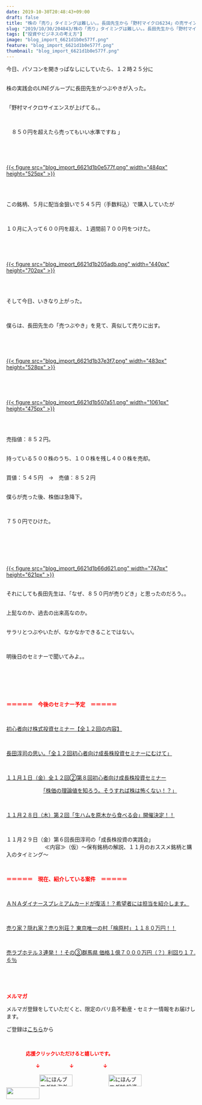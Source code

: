 ```yaml
---
date: 2019-10-30T20:48:43+09:00
draft: false
title: "株の「売り」タイミングは難しい。。長田先生から「野村マイクロ6234」の売サイン"
slug: "2019/10/30/204843/株の「売り」タイミングは難しい。。長田先生から「野村マイクロ6234」の売サイン"
tags: ["投資やビジネスの考え方"]
image: "blog_import_6621d1b0e577f.png"
feature: "blog_import_6621d1b0e577f.png"
thumbnail: "blog_import_6621d1b0e577f.png"
---
```

<p>今日、パソコンを開きっぱなしにしていたら、１２時２５分に</p><p><br/>株の実践会のLINEグループに長田先生がつぶやきが入った。</p><p><br/>「野村マイクロサイエンスが上げてる。。</p><p> </p><p>　８５０円を超えたら売ってもいい水準ですね 」</p><p> </p><p> </p><p><a href="blog_import_6621d1b0e577f.png">{{< figure src="blog_import_6621d1b0e577f.png" width="484px" height="525px" >}}</a></p><p> </p><p><br/>この銘柄、５月に配当金狙いで５４５円（手数料込）で購入していたが</p><p> </p><p>１０月に入って６００円を超え、１週間前７００円をつけた。</p><p> </p><p> </p><p><a href="blog_import_6621d1b205adb.png">{{< figure src="blog_import_6621d1b205adb.png" width="440px" height="702px" >}}</a></p><p> </p><p><br/>そして今日、いきなり上がった。</p><p> </p><p>僕らは、長田先生の「売つぶやき」を見て、真似して売りに出す。</p><p> </p><p> </p><p><a href="blog_import_6621d1b37e3f7.png">{{< figure src="blog_import_6621d1b37e3f7.png" width="483px" height="528px" >}}</a></p><p> </p><p> </p><p><a href="blog_import_6621d1b507a51.png">{{< figure src="blog_import_6621d1b507a51.png" width="1061px" height="475px" >}}</a></p><p> </p><p><br/>売指値：８５２円。</p><p><br/>持っている５００株のうち、１００株を残し４００株を売却。</p><p><br/>買値：５４５円　→　売値：８５２円</p><p><br/>僕らが売った後、株価は急降下。</p><p> </p><p>７５０円でひけた。</p><p> </p><p> </p><p> </p><p><a href="blog_import_6621d1b66d621.png">{{< figure src="blog_import_6621d1b66d621.png" width="747px" height="621px" >}}</a></p><p><br/>それにしても長田先生は、「なぜ、８５０円が売りどき」と思ったのだろう。。</p><p><br/>上髭なのか、過去の出来高なのか。</p><p><br/>サラリとつぶやいたが、なかなかできることではない。</p><p> </p><p>明後日のセミナーで聞いてみよ。。</p><p> </p><p> </p><p> </p><p><span style="font-weight: bold;"><span style="color: rgb(255, 0, 0);">＝＝＝＝＝　今後のセミナー予定　＝＝＝＝＝</span></span></p><p> </p><p><a href="entry-12526587328.html" target="_blank">初心者向け株式投資セミナー【全１２回の内容】</a></p><p> </p><p><span style="color: rgb(255, 0, 0);"><a href="entry-12526985641.html" target="_blank">長田淳司の思い。「全１２回初心者向け成長株投資セミナーにむけて」</a></span></p><p> </p><p><a href="entry-12534417651.html#_=_" target="_blank">１１月１日（金）全１２回②第８回初心者向け成長株投資セミナー</a></p><p>　　　　　　　<a href="entry-12534417651.html#_=_" target="_blank">「株価の理論値を知ろう。そうすれば株は怖くない！？」</a></p><p> </p><p><a href="entry-12540198258.html" target="_blank">１１月２８日（木）第２回「生ハムを原木から食べる会」開催決定！！</a></p><p> </p><p>１１月２９日（金）第６回長田淳司の「成長株投資の実践会」<br/> 　　　　　　　≪内容≫（仮）～保有銘柄の解説、１１月のおススメ銘柄と購入のタイミング～</p><p> </p><p><span style="font-weight: bold;"><span style="color: rgb(255, 0, 0);">＝＝＝＝＝　現在、紹介している案件　＝＝＝＝＝</span></span></p><p> </p><p><a href="entry-12529998383.html" target="_blank">ＡＮＡダイナースプレミアムカードが復活！？希望者には担当を紹介します。</a></p><p> </p><p><a href="entry-12500415311.html" target="_blank">売り家？隠れ家？売り別荘？ 東京唯一の村「檜原村」１１８０万円！！</a></p><p> </p><p><a href="entry-12504218353.html" target="_blank">売ラブホテル３連発！！その③群馬県 価格１億７０００万円（？）利回り１７.６％</a></p><p> </p><p> </p><p><span style="font-weight: bold;"><span style="color: rgb(255, 0, 0);">メルマガ</span></span></p><p>メルマガ登録をしていただくと、限定のバリ島不動産・セミナー情報をお届けします。</p><p>ご登録は<a href="f9eeVI" target="_blank">こちら</a>から</p><p style="text-align: center;"> </p><p><font color="#ff0000" size="2"><strong>　　　　応援クリックいただけると嬉しいです。</strong></font></p><p><font color="#ff0000" size="2"><strong>　　　　　　↓　　　　　　↓　　　　　　↓</strong></font></p><p><a href="ranking.html?p_cid=01260127" id="&amp;blogmura_banner"><img alt="にほんブログ村 海外生活ブログ バリ島情報へ" border="0" height="31" src="data:image/svg+xml;charset=utf-8,%3Csvg%20xmlns%3D%22http%3A%2F%2Fwww.w3.org%2F2000%2Fsvg%22%20title%3D%22Placeholder%20for%20Images%22%20role%3D%22presentation%22%20viewBox%3D%220%200%2088%2031%22%20%2F%3E" width="88" data-src="//overseas.blogmura.com/bali/img/bali88_31.gif" style="aspect-ratio: auto 88 / 31;"/><noscript><img alt="にほんブログ村 海外生活ブログ バリ島情報へ" border="0" height="31" src="//overseas.blogmura.com/bali/img/bali88_31.gif" width="88"></noscript></a>  <a href="ranking.html?p_cid=01260127" id="&amp;blogmura_banner"><img alt="にほんブログ村 投資ブログ 不動産投資へ" border="0" height="31" src="data:image/svg+xml;charset=utf-8,%3Csvg%20xmlns%3D%22http%3A%2F%2Fwww.w3.org%2F2000%2Fsvg%22%20title%3D%22Placeholder%20for%20Images%22%20role%3D%22presentation%22%20viewBox%3D%220%200%2088%2031%22%20%2F%3E" width="88" data-src="//investment.blogmura.com/hudousantoushi/img/hudousantoushi88_31.gif" style="aspect-ratio: auto 88 / 31;"/><noscript><img alt="にほんブログ村 投資ブログ 不動産投資へ" border="0" height="31" src="//investment.blogmura.com/hudousantoushi/img/hudousantoushi88_31.gif" width="88"></noscript></a> <a href="link.php?1804582" title="人気ブログランキングへ"><img border="0" height="31" src="data:image/svg+xml;charset=utf-8,%3Csvg%20xmlns%3D%22http%3A%2F%2Fwww.w3.org%2F2000%2Fsvg%22%20title%3D%22Placeholder%20for%20Images%22%20role%3D%22presentation%22%20viewBox%3D%220%200%2088%2031%22%20%2F%3E" width="88" data-src="https://blog.with2.net/img/banner/banner_22.gif" style="aspect-ratio: auto 88 / 31;"/><noscript><img border="0" height="31" src="https://blog.with2.net/img/banner/banner_22.gif" width="88"></noscript></a></p>

